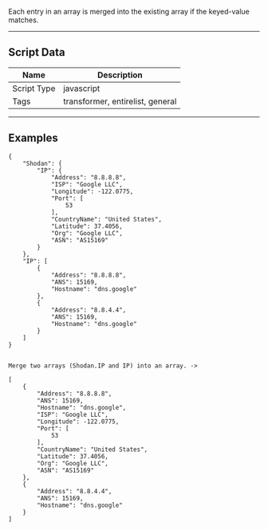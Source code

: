 Each entry in an array is merged into the existing array if the keyed-value matches.

---

## Script Data

| **Name** | **Description** |
| --- | --- |
| Script Type | javascript |
| Tags | transformer, entirelist, general |


---

## Examples

    {
        "Shodan": {
            "IP": {
                "Address": "8.8.8.8", 
                "ISP": "Google LLC", 
                "Longitude": -122.0775, 
                "Port": [
                    53
                ], 
                "CountryName": "United States", 
                "Latitude": 37.4056, 
                "Org": "Google LLC", 
                "ASN": "AS15169"
            }
        }, 
        "IP": [
            {
                "Address": "8.8.8.8", 
                "ANS": 15169, 
                "Hostname": "dns.google"
            },
            {
                "Address": "8.8.4.4", 
                "ANS": 15169, 
                "Hostname": "dns.google"
            }
        ]
    }
    
    
    Merge two arrays (Shodan.IP and IP) into an array. ->

    [
        {
            "Address": "8.8.8.8", 
            "ANS": 15169, 
            "Hostname": "dns.google",
            "ISP": "Google LLC", 
            "Longitude": -122.0775, 
            "Port": [
                53
            ], 
            "CountryName": "United States", 
            "Latitude": 37.4056, 
            "Org": "Google LLC", 
            "ASN": "AS15169"
        },
        {
            "Address": "8.8.4.4", 
            "ANS": 15169, 
            "Hostname": "dns.google"
        }
    ]
